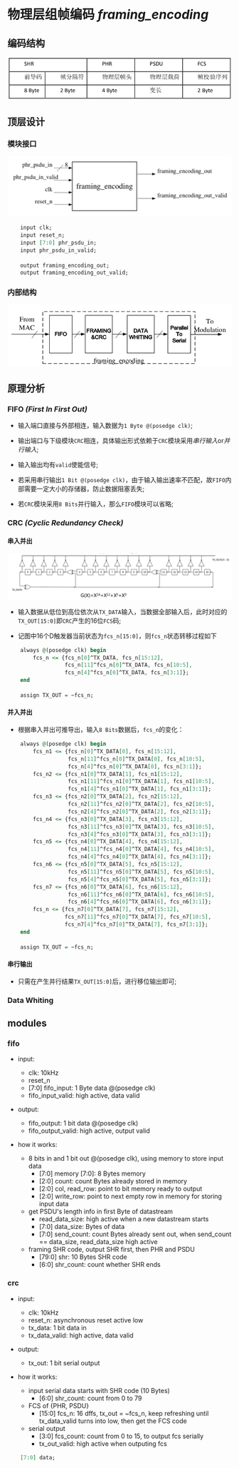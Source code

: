 # 物理层组帧编码 *framing_encoding*

## 编码结构

![encoding_structure](encoding_structure.png)

## 顶层设计

### 模块接口

![interface](interface.png)

```vhdl
    input clk;
    input reset_n;
    input [7:0] phr_psdu_in;
    input phr_psdu_in_valid;

    output framing_encoding_out;
    output framing_encoding_out_valid;
```

### 内部结构

![structure](structure.png)

## 原理分析

### FIFO *(First In First Out)*

* 输入端口直接与外部相连，输入数据为`1 Byte @(posedge clk)`;

* 输出端口与下级模块`CRC`相连，具体输出形式依赖于`CRC`模块采用*串行输入*or*并行输入*;

* 输入输出均有`valid`使能信号;

* 若采用串行输出`1 Bit @(posedge clk)`，由于输入输出速率不匹配，故`FIFO`内部需要一定大小的存储器，防止数据阻塞丢失;

* 若`CRC`模块采用`8 Bits`并行输入，那么`FIFO`模块可以省略;

### CRC *(Cyclic Redundancy Check)*

#### 串入并出

![crc_sp](crc_sp.png)

* 输入数据从低位到高位依次从`TX_DATA`输入，当数据全部输入后，此时对应的`TX_OUT[15:0]`即`CRC`产生的16位`FCS`码;

* 记图中16个D触发器当前状态为`fcs_n[15:0]`，则`fcs_n`状态转移过程如下

```vhdl
    always @(posedge clk) begin
        fcs_n <= {fcs_n[0]^TX_DATA, fcs_n[15:12],
                  fcs_n[11]^fcs_n[0]^TX_DATA, fcs_n[10:5],
                  fcs_n[4]^fcs_n[0]^TX_DATA, fcs_n[3:1]};
    end
    
    assign TX_OUT = ~fcs_n;
```

#### 并入并出

* 根据串入并出可推导出，输入`8 Bits`数据后，`fcs_n`的变化：

```vhdl
    always @(posedge clk) begin
        fcs_n1 <= {fcs_n[0]^TX_DATA[0], fcs_n[15:12],
                   fcs_n[11]^fcs_n[0]^TX_DATA[0], fcs_n[10:5],
                   fcs_n[4]^fcs_n[0]^TX_DATA[0], fcs_n[3:1]};
		fcs_n2 <= {fcs_n1[0]^TX_DATA[1], fcs_n1[15:12],
                   fcs_n1[11]^fcs_n1[0]^TX_DATA[1], fcs_n1[10:5],
                   fcs_n1[4]^fcs_n1[0]^TX_DATA[1], fcs_n1[3:1]};
        fcs_n3 <= {fcs_n2[0]^TX_DATA[2], fcs_n2[15:12],
                   fcs_n2[11]^fcs_n2[0]^TX_DATA[2], fcs_n2[10:5],
                   fcs_n2[4]^fcs_n2[0]^TX_DATA[2], fcs_n2[3:1]};
        fcs_n4 <= {fcs_n3[0]^TX_DATA[3], fcs_n3[15:12],
                   fcs_n3[11]^fcs_n3[0]^TX_DATA[3], fcs_n3[10:5],
                   fcs_n3[4]^fcs_n3[0]^TX_DATA[3], fcs_n3[3:1]};
        fcs_n5 <= {fcs_n4[0]^TX_DATA[4], fcs_n4[15:12],
                   fcs_n4[11]^fcs_n4[0]^TX_DATA[4], fcs_n4[10:5],
                   fcs_n4[4]^fcs_n4[0]^TX_DATA[4], fcs_n4[3:1]};
        fcs_n6 <= {fcs_n5[0]^TX_DATA[5], fcs_n5[15:12],
                   fcs_n5[11]^fcs_n5[0]^TX_DATA[5], fcs_n5[10:5],
                   fcs_n5[4]^fcs_n5[0]^TX_DATA[5], fcs_n5[3:1]};
        fcs_n7 <= {fcs_n6[0]^TX_DATA[6], fcs_n6[15:12],
                   fcs_n6[11]^fcs_n6[0]^TX_DATA[6], fcs_n6[10:5],
                   fcs_n6[4]^fcs_n6[0]^TX_DATA[6], fcs_n6[3:1]};
        fcs_n <= {fcs_n7[0]^TX_DATA[7], fcs_n7[15:12],
                  fcs_n7[11]^fcs_n7[0]^TX_DATA[7], fcs_n7[10:5],
                  fcs_n7[4]^fcs_n7[0]^TX_DATA[7], fcs_n7[3:1]};
    end
    
    assign TX_OUT = ~fcs_n;
```

#### 串行输出

* 只需在产生并行结果`TX_OUT[15:0]`后，进行移位输出即可;

### Data Whiting



## modules

### fifo

- input: 
    + clk: 10kHz
    + reset_n
    + [7:0] fifo_input: 1 Byte data @(posedge clk)
    + fifo_input_valid: high active, data valid

- output: 
    + fifo_output: 1 bit data @(posedge clk)
    + fifo_output_valid: high active, output valid

- how it works:
    + 8 bits in and 1 bit out @(posedge clk), using memory to store input data
        + [7:0] memory [7:0]: 8 Bytes memory
        + [2:0] count: count Bytes already stored in memory
        + [2:0] col, read_row: point to bit memory ready to output
        + [2:0] write_row: point to next empty row in memory for storing input data
    + get PSDU's length info in first Byte of datastream
        + read_data_size: high active when a new datastream starts
        + [7:0] data_size: Bytes of data
        + [7:0] send_count: count Bytes already sent out, when send_count == data_size, read_data_size high active
    + framing SHR code, output SHR first, then PHR and PSDU
        + [79:0] shr: 10 Bytes SHR code
        + [6:0] shr_count: count whether SHR ends

### crc

- input:
    + clk: 10kHz
    + reset_n: asynchronous reset active low
    + tx_data: 1 bit data in
    + tx_data_valid: high active, data valid

- output:
    + tx_out: 1 bit serial output

- how it works:
    + input serial data starts with SHR code (10 Bytes)
        + [6:0] shr_count: count from 0 to 79
    + FCS of {PHR, PSDU}
        + [15:0] fcs_n: 16 dffs, tx_out = ~fcs_n, keep refreshing until tx_data_valid turns into low, then get the FCS code
    + serial output
        + [3:0] fcs_count: count from 0 to 15, to output fcs serially
        + tx_out_valid: high active when outputing fcs

```vhdl
    [7:0] data;
```
